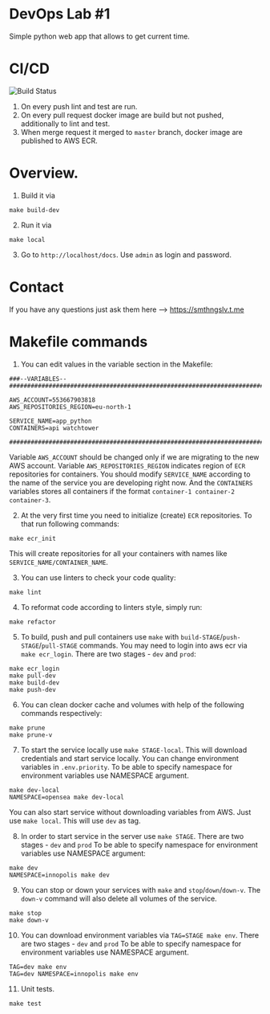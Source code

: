 # DevOps Lab #1
Simple python web app that allows to get current time.

# CI/CD
![Build Status](https://github.com/smthngslv/iu-devops-labs/actions/workflows/python.yml/badge.svg)
1. On every push lint and test are run.
2. On every pull request docker image are build but not pushed, additionally to lint and test.
3. When merge request it merged to `master` branch, docker image are published to AWS ECR.

# Overview.
1. Build it via
```shell
make build-dev
```

2. Run it via
```shell
make local
```

3. Go to `http://localhost/docs`. Use `admin` as login and password.

# Contact
If you have any questions just ask them here --> https://smthngslv.t.me


# Makefile commands

1. You can edit values in the variable section in the Makefile:
```shell
###--VARIABLES--########################################################################################################

AWS_ACCOUNT=553667903818
AWS_REPOSITORIES_REGION=eu-north-1

SERVICE_NAME=app_python
CONTAINERS=api watchtower

########################################################################################################################
```

Variable `AWS_ACCOUNT` should be changed only if we are migrating to the new AWS account. Variable 
`AWS_REPOSITORIES_REGION` indicates region of `ECR` repositories for containers. You should modify `SERVICE_NAME`
according to the name of the service you are developing right now. And the `CONTAINERS` variables stores all containers
if the format `container-1 container-2 container-3`.

2. At the very first time you need to initialize (create) `ECR` repositories. To that run following commands:
```shell
make ecr_init
```

This will create repositories for all your containers with names like `SERVICE_NAME/CONTAINER_NAME`.

3. You can use linters to check your code quality:
```shell
make lint
```

4. To reformat code according to linters style, simply run:
```shell
make refactor
```

5. To build, push and pull containers use `make` with `build-STAGE`/`push-STAGE`/`pull-STAGE` commands. You may need to login into
aws ecr via `make ecr_login`. There are two stages - `dev` and `prod`:
```shell
make ecr_login
make pull-dev
make build-dev
make push-dev
```

6. You can clean docker cache and volumes with help of the following commands respectively:
```shell
make prune
make prune-v
```

7. To start the service locally use `make STAGE-local`. This will download credentials and start service locally. You
can change environment variables in `.env.priority`. To be able to specify namespace for environment variables use
NAMESPACE argument.
```shell
make dev-local
NAMESPACE=opensea make dev-local
```

You can also start service without downloading variables from AWS. Just use `make local`. This will use `dev` as tag.

8. In order to start service in the server use `make STAGE`. There are two stages - `dev` and `prod` To be able to 
specify namespace for environment variables use NAMESPACE argument:
```shell
make dev
NAMESPACE=innopolis make dev
```

9. You can stop or down your services with `make` and `stop`/`down`/`down-v`. The `down-v` command will also delete all
volumes of the service.
```shell
make stop
make down-v
```

10. You can download environment variables via `TAG=STAGE make env`. There are two stages - `dev` and `prod` To be able 
to specify namespace for environment variables use NAMESPACE argument.
```shell
TAG=dev make env
TAG=dev NAMESPACE=innopolis make env
```

11. Unit tests.
```shell
make test
```
